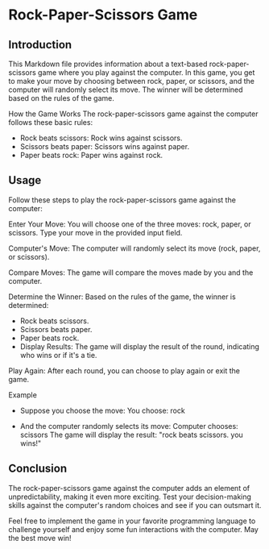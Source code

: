 # Rock-Paper-Scissors Game

## Introduction

This Markdown file provides information about a text-based rock-paper-scissors game where you play against the computer. In this game, you get to make your move by choosing between rock, paper, or scissors, and the computer will randomly select its move. The winner will be determined based on the rules of the game.

How the Game Works
The rock-paper-scissors game against the computer follows these basic rules:

* Rock beats scissors: Rock wins against scissors.
* Scissors beats paper: Scissors wins against paper.
* Paper beats rock: Paper wins against rock.

## Usage

Follow these steps to play the rock-paper-scissors game against the computer:

Enter Your Move: You will choose one of the three moves: rock, paper, or scissors. Type your move in the provided input field.

Computer's Move: The computer will randomly select its move (rock, paper, or scissors).

Compare Moves: The game will compare the moves made by you and the computer.

Determine the Winner: Based on the rules of the game, the winner is determined:

* Rock beats scissors.
* Scissors beats paper.
* Paper beats rock.
* Display Results: The game will display the result of the round, indicating who wins or if it's a tie.

Play Again: After each round, you can choose to play again or exit the game.

Example

* Suppose you choose the move:
You choose: rock

* And the computer randomly selects its move:
Computer chooses: scissors
The game will display the result: "rock beats scissors. you wins!"

## Conclusion
The rock-paper-scissors game against the computer adds an element of unpredictability, making it even more exciting. Test your decision-making skills against the computer's random choices and see if you can outsmart it.

Feel free to implement the game in your favorite programming language to challenge yourself and enjoy some fun interactions with the computer. May the best move win!